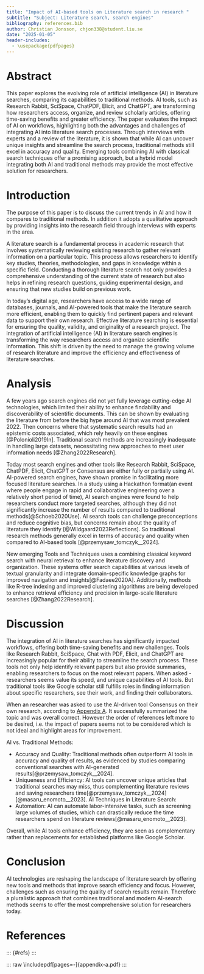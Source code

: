 ```yaml
---
title: "Impact of AI-based tools on Literature search in research "
subtitle: "Subject: Literature search, search engines"
bibliography: references.bib
author: Christian Jonsson, chjon338@student.liu.se
date: "2025-01-05"
header-includes:
  - \usepackage{pdfpages}
---
```


# Abstract
This paper explores the evolving role of artificial intelligence (AI) in literature searches, comparing its capabilities to traditional methods. AI tools, such as Research Rabbit, SciSpace, ChatPDF, Elicit, and ChatGPT, are transforming how researchers access, organize, and review scholarly articles, offering time-saving benefits and greater efficiency. The paper evaluates the impact of AI on workflows, highlighting both the advantages and challenges of integrating AI into literature search processes. Through interviews with experts and a review of the literature, it is shown that while AI can uncover unique insights and streamline the search process, traditional methods still excel in accuracy and quality. Emerging tools combining AI with classical search techniques offer a promising approach, but a hybrid model integrating both AI and traditional methods may provide the most effective solution for researchers.

# Introduction
The purpose of this paper is to discuss the current trends in AI and how it compares to traditional methods. In addition it adopts a qualitative approach by providing insights into the research field through interviews with experts in the area.

A literature search is a fundamental process in academic research that involves systematically reviewing existing research to gather relevant information on a particular topic. This process allows researchers to identify key studies, theories, methodologies, and gaps in knowledge within a specific field. Conducting a thorough literature search not only provides a comprehensive understanding of the current state of research but also helps in refining research questions, guiding experimental design, and ensuring that new studies build on previous work. 

In today’s digital age, researchers have access to a wide range of databases, journals, and AI-powered tools that make the literature search more efficient, enabling them to quickly find pertinent papers and relevant data to support their own research. Effective literature searching is essential for ensuring the quality, validity, and originality of a research project. The integration of artificial intelligence (AI) in literature search engines is transforming the way researchers access and organize scientific information. This shift is driven by the need to manage the growing volume of research literature and improve the efficiency and effectiveness of literature searches.

# Analysis
A few years ago search engines did not yet fully leverage cutting-edge AI technologies, which limited their ability to enhance findability and discoverability of scientific documents. This can be shown by evaluating the literature from before the big hype around AI that was most prevalent 2022. Then concerns where that systematic search results had an epistemic costs associated, which rely heavily on these engines [@Polonioli2019In]. Traditional search methods are increasingly inadequate in handling large datasets, necessitating new approaches to meet user information needs [@Zhang2022Research].

Today most search engines and other tools like Research Rabbit, SciSpace, ChatPDF, Elicit, ChatGPT or Consensus are either fully or partially using AI. AI-powered search engines, have shown promise in facilitating more focused literature searches. In a study using a Hackathon format(an event where people engage in rapid and collaborative engineering over a relatively short period of time), AI search engines were found to help researchers conduct more targeted searches, although they did not significantly increase the number of results compared to traditional methods[@Schoeb2020Use]. AI search tools can challenge preconceptions and reduce cognitive bias, but concerns remain about the quality of literature they identify [@Wildgaard2023Reflections]. So traditional research methods generally excel in terms of accuracy and quality when compared to AI-based tools [@przemysaw_tomczyk__2024].

New emerging Tools and Techniques uses a combining classical keyword search with neural retrieval to enhance literature discovery and organization. These systems offer search capabilities at various levels of textual granularity and integrate domain-specific knowledge graphs for improved navigation and insights[@Fadaee2020A]. Additionally, methods like R-tree indexing and improved clustering algorithms are being developed to enhance retrieval efficiency and precision in large-scale literature searches [@Zhang2022Research].

# Discussion
The integration of AI in literature searches has significantly impacted workflows, offering both time-saving benefits and new challenges. Tools like Research Rabbit, SciSpace, Chat with PDF, Elicit, and ChatGPT are increasingly popular for their ability to streamline the search process. These tools not only help identify relevant papers but also provide summaries, enabling researchers to focus on the most relevant papers. When asked - researchers seems value its speed, and unique capabilities of AI tools. But traditional tools like Google scholar still fulfills roles in finding information about specific researchers, see their work, and finding their collaborators.   

When an researcher was asked to use the AI-driven tool Consensus on their own research, according to [Appendix A](#appendix-a). It successfully summarized the topic and was overall correct. However the order of references left more to be desired, i.e. the impact of papers seems not to be considered which is not ideal and highlight areas for improvement. 

AI vs. Traditional Methods:
- Accuracy and Quality: Traditional methods often outperform AI tools in accuracy and quality of results, as evidenced by studies comparing conventional searches with AI-generated results[@przemysaw_tomczyk__2024].
- Uniqueness and Efficiency: AI tools can uncover unique articles that traditional searches may miss, thus complementing literature reviews and saving researchers time[@przemysaw_tomczyk__2024] [@masaru_enomoto__2023].
AI Techniques in Literature Search:
- Automation: AI can automate labor-intensive tasks, such as screening large volumes of studies, which can drastically reduce the time researchers spend on literature reviews[@masaru_enomoto__2023].

Overall, while AI tools enhance efficiency, they are seen as complementary rather than replacements for established platforms like Google Scholar.

# Conclusion
AI technologies are reshaping the landscape of literature search by offering new tools and methods that improve search efficiency and focus. However, challenges such as ensuring the quality of search results remain. Therefore a pluralistic approach that combines traditional and modern AI-search methods seems to offer the most comprehensive solution for researchers today.

# References
::: {#refs}
:::

::: raw
\includepdf[pages=-]{appendix-a.pdf}
:::